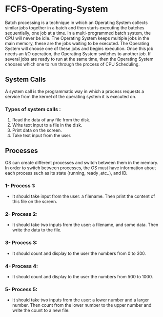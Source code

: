 # FCFS-Operating-System
  Batch processing is a technique in which an Operating System collects similar jobs together in a batch and then starts executing the batches sequentially, one job at a time. In a multi-programmed batch system, the CPU will never be idle. The Operating System keeps multiple jobs in the main memory, these are the jobs waiting to be executed. The Operating System will choose one of these jobs and begins execution. Once this job needs an I/O operation, the Operating System switches to another job. If several jobs are ready to run at the same time, then the Operating System chooses which one to run through the process of CPU Scheduling.

## System Calls
  A system call is the programmatic way in which a process requests a service from
the kernel of the operating system it is executed on.

### Types of system calls :
  1. Read the data of any file from the disk.
  2. Write text input to a file in the disk.
  3. Print data on the screen.
  4. Take text input from the user.
  
## Processes
OS can create different processes and switch between them in the
memory. In order to switch between processes, the OS must have information
about each process such as its state (running, ready ,etc..), and ID. 

### 1- Process 1:
- It should take input from the user: a filename. Then print the content of this file
on the screen.
### 2- Process 2:
- It should take two inputs from the user: a filename, and some data. Then write
the data to the file.
### 3- Process 3:
- It should count and display to the user the numbers from 0 to 300.
### 4- Process 4:
- It should count and display to the user the numbers from 500 to 1000.
### 5- Process 5:
- It should take two inputs from the user: a lower number and a larger number.
Then count from the lower number to the upper number and write the count to a
new file.
